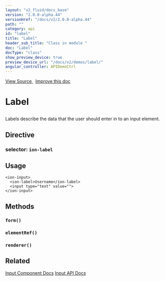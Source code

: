 ```yaml
---
layout: "v2_fluid/docs_base"
version: "2.0.0-alpha.44"
versionHref: "/docs/v2/2.0.0-alpha.44"
path: ""
category: api
id: "label"
title: "Label"
header_sub_title: "Class in module "
doc: "Label"
docType: "class"
show_preview_device: true
preview_device_url: "/docs/v2/demos/label/"
angular_controller: APIDemoCtrl 
---
```





<div class="improve-docs">
<a href='http://github.com/driftyco/ionic2/tree/master/ionic/components/text-input/label.ts#L5'>
View Source
</a>
&nbsp;
<a href='http://github.com/driftyco/ionic2/edit/master/ionic/components/text-input/label.ts#L5'>
Improve this doc
</a>
</div>





<h1 class="api-title">


Label






</h1>






<p>Labels describe the data that the user should enter in to an input element.</p>


<h2>Directive</h2>
<h3>selector: <code>ion-label</code></h3>
<!-- @usage tag -->

<h2>Usage</h2>

<pre><code class="lang-html">&lt;ion-input&gt;
  &lt;ion-label&gt;Username&lt;/ion-label&gt;
  &lt;input type=&quot;text&quot; value=&quot;&quot;&gt;
&lt;/ion-input&gt;
</code></pre>




<!-- @property tags -->


<!-- methods on the class -->

<h2>Methods</h2>

<div id="form"></div>

<h3>
<code>form()</code>
  

</h3>












<div id="elementRef"></div>

<h3>
<code>elementRef()</code>
  

</h3>












<div id="renderer"></div>

<h3>
<code>renderer()</code>
  

</h3>










<!-- related link -->

<h2>Related</h2>

<a href='../../../../components#inputs'>Input Component Docs</a>
<a href='../Input'>Input API Docs</a><!-- end content block -->


<!-- end body block -->

